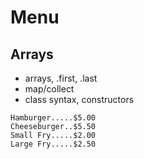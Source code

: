 # Menu

## Arrays

- arrays, .first, .last
- map/collect
- class syntax, constructors

```
Hamburger.....$5.00
Cheeseburger..$5.50
Small Fry.....$2.00
Large Fry.....$2.50
```
